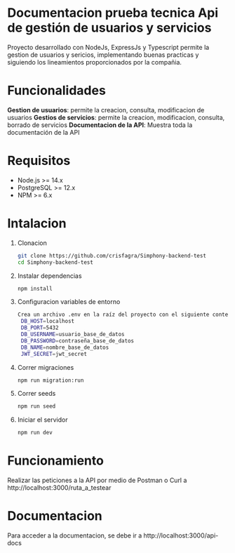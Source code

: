 # Documentacion prueba tecnica Api de gestión de usuarios y servicios

Proyecto desarrollado con NodeJs, ExpressJs y Typescript permite la gestion de usuarios y sericios, implementando buenas practicas y siguiendo los lineamientos proporcionados por la compañia.

# Funcionalidades

**Gestion de usuarios**: permite la creacion, consulta, modificacion de usuarios
**Gestios de servicios**: permite la creacion, modificacion, consulta, borrado de servicios
**Documentacion de la API**: Muestra toda la documentación de la API

# Requisitos

- Node.js >= 14.x
- PostgreSQL >= 12.x
- NPM >= 6.x

# Intalacion

1. Clonacion

   ```bash
   git clone https://github.com/crisfagra/Simphony-backend-test
   cd Simphony-backend-test

   ```

2. Instalar dependencias

   ```bash
   npm install

   ```

3. Configuracion variables de entorno

   ```bash
   Crea un archivo .env en la raíz del proyecto con el siguiente contenido:
    DB_HOST=localhost
    DB_PORT=5432
    DB_USERNAME=usuario_base_de_datos
    DB_PASSWORD=contraseña_base_de_datos
    DB_NAME=nombre_base_de_datos
    JWT_SECRET=jwt_secret

   ```

4. Correr migraciones
   ```bash
   npm run migration:run
   ```
5. Correr seeds
   ```bash
   npm run seed
   ```
6. Iniciar el servidor
   ```bash
   npm run dev
   ```

# Funcionamiento

Realizar las peticiones a la API por medio de Postman o Curl a http://localhost:3000/ruta_a_testear

# Documentacion

Para acceder a la documentacion, se debe ir a http://localhost:3000/api-docs
